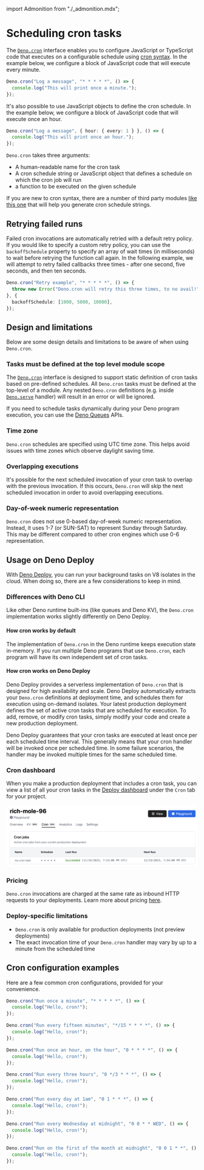 import Admonition from "./_admonition.mdx";

# Scheduling cron tasks

<Admonition />

The [`Deno.cron`](https://deno.land/api?s=Deno.cron&unstable=) interface enables
you to configure JavaScript or TypeScript code that executes on a configurable
schedule using [cron syntax](https://en.wikipedia.org/wiki/Cron). In the example
below, we configure a block of JavaScript code that will execute every minute.

```ts
Deno.cron("Log a message", "* * * * *", () => {
  console.log("This will print once a minute.");
});
```

It's also possible to use JavaScript objects to define the cron schedule. In the
example below, we configure a block of JavaScript code that will execute once an
hour.

```ts
Deno.cron("Log a message", { hour: { every: 1 } }, () => {
  console.log("This will print once an hour.");
});
```

`Deno.cron` takes three arguments:

- A human-readable name for the cron task
- A cron schedule string or JavaScript object that defines a schedule on which
  the cron job will run
- a function to be executed on the given schedule

If you are new to cron syntax, there are a number of third party modules
[like this one](https://www.npmjs.com/package/cron-time-generator) that will
help you generate cron schedule strings.

## Retrying failed runs

Failed cron invocations are automatically retried with a default retry policy.
If you would like to specify a custom retry policy, you can use the
`backoffSchedule` property to specify an array of wait times (in milliseconds)
to wait before retrying the function call again. In the following example, we
will attempt to retry failed callbacks three times - after one second, five
seconds, and then ten seconds.

```ts
Deno.cron("Retry example", "* * * * *", () => {
  throw new Error("Deno.cron will retry this three times, to no avail!");
}, {
  backoffSchedule: [1000, 5000, 10000],
});
```

## Design and limitations

Below are some design details and limitations to be aware of when using
`Deno.cron`.

### Tasks must be defined at the top level module scope

The [`Deno.cron`](https://deno.land/api?s=Deno.cron&unstable=) interface is
designed to support static definition of cron tasks based on pre-defined
schedules. All `Deno.cron` tasks must be defined at the top-level of a module.
Any nested `Deno.cron` definitions (e.g. inside
[`Deno.serve`](https://deno.land/api?s=Deno.serve&unstable=) handler) will
result in an error or will be ignored.

If you need to schedule tasks dynamically during your Deno program execution,
you can use the [Deno Queues](./queue_overview) APIs.

### Time zone

`Deno.cron` schedules are specified using UTC time zone. This helps avoid issues
with time zones which observe daylight saving time.

### Overlapping executions

It's possible for the next scheduled invocation of your cron task to overlap
with the previous invocation. If this occurs, `Deno.cron` will skip the next
scheduled invocation in order to avoid overlapping executions.

### Day-of-week numeric representation

`Deno.cron` does not use 0-based day-of-week numeric representation. Instead, it
uses 1-7 (or SUN-SAT) to represent Sunday through Saturday. This may be
different compared to other cron engines which use 0-6 representation.

## Usage on Deno Deploy

With [Deno Deploy](https://www.deno.com/deploy), you can run your background
tasks on V8 isolates in the cloud. When doing so, there are a few considerations
to keep in mind.

### Differences with Deno CLI

Like other Deno runtime built-ins (like queues and Deno KV), the `Deno.cron`
implementation works slightly differently on Deno Deploy.

#### How cron works by default

The implementation of `Deno.cron` in the Deno runtime keeps execution state
in-memory. If you run multiple Deno programs that use `Deno.cron`, each program
will have its own independent set of cron tasks.

#### How cron works on Deno Deploy

Deno Deploy provides a serverless implementation of `Deno.cron` that is designed
for high availability and scale. Deno Deploy automatically extracts your
`Deno.cron` definitions at deployment time, and schedules them for execution
using on-demand isolates. Your latest production deployment defines the set of
active cron tasks that are scheduled for execution. To add, remove, or modify
cron tasks, simply modify your code and create a new production deployment.

Deno Deploy guarantees that your cron tasks are executed at least once per each
scheduled time interval. This generally means that your cron handler will be
invoked once per scheduled time. In some failure scenarios, the handler may be
invoked multiple times for the same scheduled time.

### Cron dashboard

When you make a production deployment that includes a cron task, you can view a
list of all your cron tasks in the
[Deploy dashboard](https://dash.deno.com/projects) under the `Cron` tab for your
project.

![a listing of cron tasks in the Deno dashboard](./images/cron-tasks.png)

### Pricing

`Deno.cron` invocations are charged at the same rate as inbound HTTP requests to
your deployments. Learn more about pricing
[here](https://deno.com/deploy/pricing).

### Deploy-specific limitations

- `Deno.cron` is only available for production deployments (not preview
  deployments)
- The exact invocation time of your `Deno.cron` handler may vary by up to a
  minute from the scheduled time

## Cron configuration examples

Here are a few common cron configurations, provided for your convenience.

```ts title="Run once a minute"
Deno.cron("Run once a minute", "* * * * *", () => {
  console.log("Hello, cron!");
});
```

```ts title="Run every fifteen minutes"
Deno.cron("Run every fifteen minutes", "*/15 * * * *", () => {
  console.log("Hello, cron!");
});
```

```ts title="Run once an hour, on the hour"
Deno.cron("Run once an hour, on the hour", "0 * * * *", () => {
  console.log("Hello, cron!");
});
```

```ts title="Run every three hours"
Deno.cron("Run every three hours", "0 */3 * * *", () => {
  console.log("Hello, cron!");
});
```

```ts title="Run every day at 1am"
Deno.cron("Run every day at 1am", "0 1 * * *", () => {
  console.log("Hello, cron!");
});
```

```ts title="Run every Wednesday at midnight"
Deno.cron("Run every Wednesday at midnight", "0 0 * * WED", () => {
  console.log("Hello, cron!");
});
```

```ts title="Run on the first of the month at midnight"
Deno.cron("Run on the first of the month at midnight", "0 0 1 * *", () => {
  console.log("Hello, cron!");
});
```
